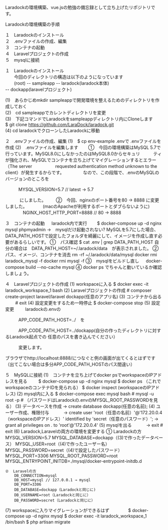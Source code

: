 Laradockの環境構築、vue.jsの勉強の備忘録として立ち上げたリポジトリです。

Laradockの環境構築の手順<br>

１　Laradockのインストール<br>
２　.envファイルの作成、編集<br>
３　コンテナの起動<br>
４　Laravelプロジェクトの作成<br>
５　mysqlに接続<br>

１　Laradockのインストール<br>
　　今回のディレクトリの構造は以下のようになっています<br>
　　(root) -- sampleapp -- laradock(laradock本体)<br>
                        -- dockapp(laravelプロジェクト)<br>

 (1)　あらかじめmkdir sampleappで開発環境を整えるためのディレクトリを作成しておく<br>
 (2)　cd sampleappでカレントディレクトリを変更<br>
 (3)　下記コマンドでLaradockをsampleappディレクトリ内にCloneします<br>
      $ git clone https://github.com/LaraDock/laradock.git<br>
 (4)  cd laradockでクローンしたLaradockに移動<br>

２　.envファイルの作成、編集
 (1)　$ cp env-example .envで .envファイルを作成
 (2)　.envファイルを編集します
 　　①　今回の環境構築はMySQL 5.7で行っています。MySQL8.0にしなかったのはMySQL8.0からセキュリ　　　ティが強化され、MySQLでコンテナを立ち上げてマイグレーションするとエラー（The server 　　　　　requested authentication method unknown to the client）が発生するからです。
 　　　　なので、この段階で、.envのMySQLのバージョンのところを

 　　　MYSQL_VERSION=5.7 // latest → 5.7

　　　 にしました。
　　②　今回、nginxのポート番号を80 → 8888 に変更しました。
　　　 (macのApacheが利用するポートとダブらないように)
　　　　NGINX_HOST_HTTP_PORT=8888 // 80 → 8888

３　コンテナの起動
 　 laradock内で実行
 　　$ docker-compose up -d nginx mysql phpmyadmin
    →　mysqlだけ起動されない?
     MySQLを5.7にした場合、DATA_PATH_HOSTで設定したフォルダを綺麗にして、イメージを作成し直す必要があるらしいです。
   ①　パス確認
      $ cat .env | grep DATA_PATH_HOST
     自分の場合は　DATA_PATH_HOST=~/.laradock/data　が表示されました。
   ②　パス、イメージ、コンテナを消去
      rm -rf ~/.laradock/data/mysql
     docker rmi laradock_mysql -f
     docker rmi mysql -f
   ③　mysqlをビルドし直し
   　  docker-compose build --no-cache mysql
   ④  docker ps でちゃんと動いているか確認しましょう。

４　Laravelプロジェクトの作成
 (1) workspaceに入る
     $ docker exec -it laradock_workspace_1 bash
 (2) Laravelプロジェクトの作成
     # composer create-project laravel/laravel dockapp(任意のアプリ名)
 (3) コンテナから出る
 　　 # exit
 (4) 設定変更をするため一時停止
     $ docker-compose stop
 (5) 設定変更
 　　 laradockの.envの

 　　　APP_CODE_PATH_HOST=../　を

 　　　APP_CODE_PATH_HOST=../dockapp(自分の作ったディレクトリに対するLaradock起点での
    任意のパスを書き込んでください）

　　　変更します。

  ブラウザでhttp://localhost:8888/につなぐと例の画面が出てくるとはずです
  （出てこない場合は多分APP_CODE_PATH_HOSTのパス間違い）

５　MySQLに接続
 (1)　コンテナを立ち上げてdocker psでworkspaceのIPアドレスを見る
 　　  $ docker-compose up -d nginx mysql
      $ docker ps （これでworkspaceのコンテナIDを見られる）
      $ docker inspect (workspaceのIPアドレス)
 (2)  mysql内に入る
      $ docker-compose exec mysql bash
      # mysql -u root -p
      # （パスワードはLaradockの.envのMYSQL_ROOT_PASSWORDを見る）
 (3)  データベースを作成
      → create database dockapp(任意の名前);
 (4)  ユーザー作成、権限付与
 　　　→ create user 'root（任意の名前）'@'172.20.0.4（workspaceのIPアドレス）'
    identified by 'secret（任意のパスワード）';
      → grant all privileges on *.* to 'root'@'172.20.0.4'
 (5)  mysqlを出る
 　　　→ exit
      # exit
 (6)  Laradock,Laravelの両方の環境を変更する
    ①  Laradockの方
        MYSQL_VERSION=5.7
        MYSQL_DATABASE=dockapp（(3)で作ったデータベース）
        MYSQL_USER=root（(4)で作ったユーザー名）
        MYSQL_PASSWORD=secret（(4)で設定したパスワード）
        MYSQL_PORT=3306
        MYSQL_ROOT_PASSWORD=root
        MYSQL_ENTRYPOINT_INITDB=./mysql/docker-entrypoint-initdb.d

    ②  Laravelの方
        DB_CONNECTION=mysql
        DB_HOST=mysql // 127.0.0.1 → mysql
        DB_PORT=3306
        DB_DATABASE=dockapp（Laradockと同じに)
        DB_USERNAME=root（Laradockと同じに）
        DB_PASSWORD=secret（Laradockと同じに）
  (7)  workspaceに入りマイグレーションができるはず
　　　　$ docker-compose up -d nginx mysql
       $ docker exec -it laradock_workspace_1 /bin/bash
       $ php artisan migrate
    　　

 　　
 　　　　
 　　　
